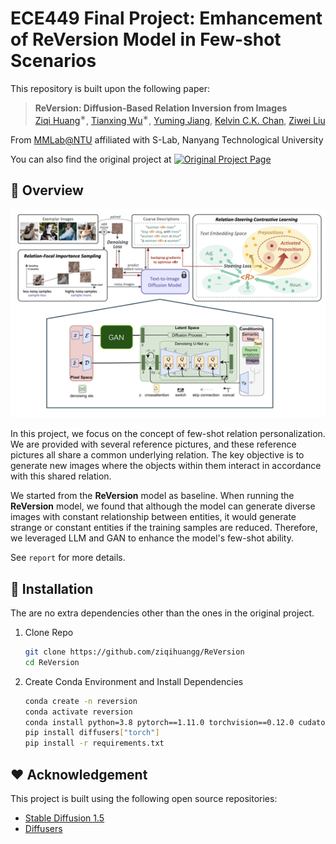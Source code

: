 # ECE449 Final Project: Emhancement of ReVersion Model in Few-shot Scenarios

This repository is built upon the following paper:
> **ReVersion: Diffusion-Based Relation Inversion from Images**<br>
> [Ziqi Huang](https://ziqihuangg.github.io/)<sup>∗</sup>, [Tianxing Wu](https://tianxingwu.github.io/)<sup>∗</sup>, [Yuming Jiang](https://yumingj.github.io/), [Kelvin C.K. Chan](https://ckkelvinchan.github.io/), [Ziwei Liu](https://liuziwei7.github.io/)<br>

From [MMLab@NTU](https://www.mmlab-ntu.com/) affiliated with S-Lab, Nanyang Technological University

You can also find the original project at <!-- ![visitors](https://visitor-badge.glitch.me/badge?page_id=ziqihuangg/ReVersion&right_color=MediumAquamarine) -->
[![Original Project Page](https://img.shields.io/badge/Project-Website-66cdaa?logo=googlechrome&logoColor=66cdaa)](https://ziqihuangg.github.io/projects/reversion.html)


<!-- [[Paper](https://arxiv.org/abs/2303.13495)] | -->
<!-- [[Original Project Page](https://ziqihuangg.github.io/projects/reversion.html)] | -->
<!-- [[Video](https://www.youtube.com/watch?v=pkal3yjyyKQ)] |  -->
<!-- [[Dataset](https://drive.google.com/drive/folders/1FU1Ni-oDpxQCNYKo-ZLEfSGqO-j_Hw7X?usp=sharing)]  -->
<!-- [[Huggingface Demo](https://huggingface.co/spaces/Ziqi/ReVersion)] | -->


## :open_book: Overview
![overall_structure](./overview.png)

In this project, we focus on the concept of few-shot relation personalization. We are provided with several reference pictures, and these reference pictures all share a common underlying relation. The key objective is to generate new images where the objects within them interact in accordance with this shared relation. 

We started from the **ReVersion** model as baseline. When running the **ReVersion** model, we found that although the model can generate diverse images with constant relationship between entities, it would generate strange or constant entities if the training samples are reduced. Therefore, we leveraged LLM and GAN to enhance the model's few-shot ability.

See `report` for more details.

## :hammer: Installation

The are no extra dependencies other than the ones in the original project.

1. Clone Repo

   ```bash
   git clone https://github.com/ziqihuangg/ReVersion
   cd ReVersion
   ```

2. Create Conda Environment and Install Dependencies

   ```bash
   conda create -n reversion
   conda activate reversion
   conda install python=3.8 pytorch==1.11.0 torchvision==0.12.0 cudatoolkit=11.3 -c pytorch
   pip install diffusers["torch"]
   pip install -r requirements.txt
   ```

## :heart: Acknowledgement   

This project is built using the following open source repositories:
- [Stable Diffusion 1.5](https://huggingface.co/runwayml/stable-diffusion-v1-5)
- [Diffusers](https://github.com/huggingface/diffusers)

